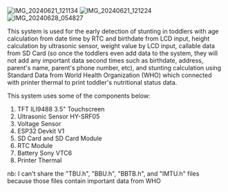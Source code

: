 ![IMG_20240621_121134](https://github.com/user-attachments/assets/df76cf22-d9fa-4e8b-9a33-17da5eb5b229)
![IMG_20240621_121224](https://github.com/user-attachments/assets/b605698f-77f5-4c64-b6dd-2370f6bd2488)
![IMG_20240628_054827](https://github.com/user-attachments/assets/bc50f201-6d05-4219-9776-a0ceb184bf72)

This system is used for the early detection of stunting in toddlers with age calculation from date time by RTC and birthdate from LCD input, height calculation by ultrasonic sensor, weight value by LCD input, callable data from SD Card (so once the toddlers even add data to the system, they will not add any important data second times such as birthdate, address, parent's name, parent's phone number, etc), and stunting calculation using Standard Data from World Health Organization (WHO) which connected with printer thermal to print toddler's nutritional status data.

This system uses some of the components below: 

1. TFT ILI9488 3.5" Touchscreen
2. Ultrasonic Sensor HY-SRF05
3. Voltage Sensor
4. ESP32 Devkit V1
5. SD Card and SD Card Module
6. RTC Module
7. Battery Sony VTC6
8. Printer Thermal


nb: I can't share the "TBU.h", "BBU.h", "BBTB.h", and "IMTU.h" files because those files contain important data from WHO
